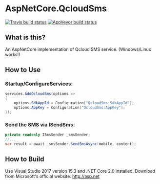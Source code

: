# AspNetCore.QcloudSms
[![Travis build status](https://img.shields.io/travis/myvas/AspNetCore.QcloudSms.svg?label=travis-ci&style=flat-square&branch=master)](https://travis-ci.org/myvas/AspNetCore.QcloudSms)
[![AppVeyor build status](https://img.shields.io/appveyor/ci/FrankH/AspNetCore-QcloudSms/master.svg?label=appveyor&style=flat-square)](https://ci.appveyor.com/project/FrankH/AspNetCore-QcloudSms)

## What is this?
An AspNetCore implementation of Qcloud SMS service. (Windows/Linux works!)

## How to Use
### Startup/ConfigureServices:
```csharp
services.AddQcloudSms(options =>
{
	options.SdkAppId = Configuration["QcloudSms:SdkAppId"];
	options.AppKey = Configuration["QcloudSms:AppKey"];
});
```

### Send the SMS via ISendSms:
```csharp
private readonly ISmsSender _smsSender;
//...
var result = await _smsSender.SendSmsAsync(mobile, content);
```

## How to Build
Use Visual Studio 2017 version 15.3 and .NET Core 2.0 installed.
Download from Microsoft's official website: http://asp.net

